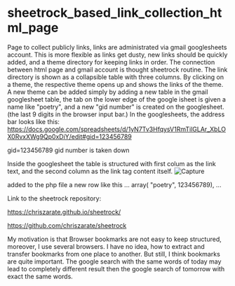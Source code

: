 # sheetrock_based_link_collection_html_page
Page to collect publicly links, links are administrated via gmail googlesheets account. This is more flexible as links get dusty, new links should be quickly added, and a theme directory for keeping links in order. The connection between html page and gmail account is thought sheetrock routine. The link directory is shown as a collapsible table with three columns. By clicking on a theme, the respective theme opens up and shows the links of the theme. A new theme can be added simply by adding a new table in the gmail googlesheet table, the tab on the lower edge of the google isheet is given a name like "poetry", and a new "gid number" is created on the googlesheet. (the last 9 digits in the browser input bar.)
In the googlesheets, the address bar looks like this:
https://docs.google.com/spreadsheets/d/1yN7Tv3HfqysV1RmTilGLAr_XbLOX0RvxXWg9Qp0xDiY/edit#gid=123456789

gid=123456789
gid number  is taken down

Inside the googlesheet the table is structured with first colum as the link text, and the second column as the link <a> tag content itself.
![Capture](https://github.com/ReinhardLenz/sheetrock_based_link_collection_html_page/assets/71219487/2dd97339-898b-443a-9bf0-5ffffcd9a1c5)

 added to the php file a new row like this
...
array( "poetry",  123456789),
...

Link to the sheetrock repository:

https://chriszarate.github.io/sheetrock/

https://github.com/chriszarate/sheetrock

My motivation is that Browser bookmarks are not easy to keep structured, moreover, I use several browsers. I have no idea, how to extract and transfer bookmarks from one place to another. But still, I think bookmarks are quite important. The google search with the same words of today may lead to completely different result then the google search of tomorrow with exact the same words. 
